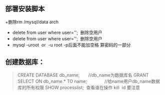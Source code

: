  
## 部署安装脚本
+删除rm  /mysql/data  arch
+ delete from  user where user='';  删除空用户
+ delete from  user where user='';  删除空用户
+ mysql  -uroot  or  -u root -p后面不能加空格 算密码的一部分
##  创建数据库：

> CREATE DATABASE db_name;　　//db_name为数据库名
>GRANT SELECT ON db_name.* TO name;　　　　//给name用户db_name数据库的所有权限
>SHOW processlist;  查看谁在操作
> kill  id 要注意

